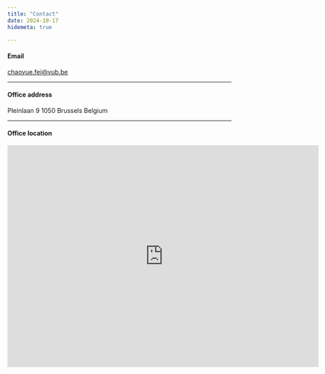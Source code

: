 ```yaml
---
title: "Contact"
date: 2024-10-17
hidemeta: true

---
```



#### Email

chaoyue.fei@vub.be

---

#### Office address

Pleinlaan 9
1050 Brussels
Belgium

---

#### Office location

<iframe src="https://www.google.com/maps/embed?pb=!1m18!1m12!1m3!1d5041.127387674106!2d4.389935941632403!3d50.820721960751705!2m3!1f0!2f0!3f0!3m2!1i1024!2i768!4f13.1!3m3!1m2!1s0x47c3c4c8ac3ca077%3A0x4575cc2cc241e6ca!2sBd%20de%20la%20Plaine%209%2C%201050%20Ixelles!5e0!3m2!1szh-CN!2sbe!4v1729167329960!5m2!1szh-CN!2sbe" width="700" height="500" style="border:0;" allowfullscreen="" loading="lazy"></iframe>